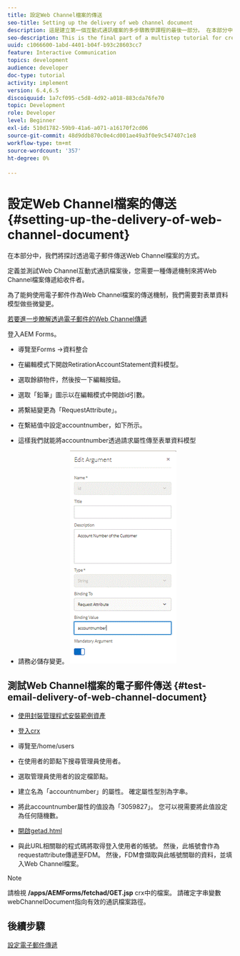 ```yaml
---
title: 設定Web Channel檔案的傳送
seo-title: Setting up the delivery of web channel document
description: 這是建立第一個互動式通訊檔案的多步驟教學課程的最後一部分。 在本部分中，我們將探討透過電子郵件傳送Web Channel檔案的方式。
seo-description: This is the final part of a multistep tutorial for creating your first interactive communications document. In this part, we look at the delivery of web channel document via email.
uuid: c1066600-1abd-4401-b04f-b93c28603cc7
feature: Interactive Communication
topics: development
audience: developer
doc-type: tutorial
activity: implement
version: 6.4,6.5
discoiquuid: 1a7cf095-c5d8-4d92-a018-883cda76fe70
topic: Development
role: Developer
level: Beginner
exl-id: 510d1782-59b9-41a6-a071-a16170f2cd06
source-git-commit: 48d9ddb870c0e4cd001ae49a3f0e9c547407c1e8
workflow-type: tm+mt
source-wordcount: '357'
ht-degree: 0%

---
```


# 設定Web Channel檔案的傳送 {#setting-up-the-delivery-of-web-channel-document}


在本部分中，我們將探討透過電子郵件傳送Web Channel檔案的方式。

定義並測試Web Channel互動式通訊檔案後，您需要一種傳遞機制來將Web Channel檔案傳遞給收件者。

為了能夠使用電子郵件作為Web Channel檔案的傳送機制，我們需要對表單資料模型做些微變更。

[若要進一步瞭解透過電子郵件的Web Channel傳遞](/help/forms/interactive-communications/delivery-of-web-channel-document-tutorial-use.md)

登入AEM Forms。

* 導覽至Forms ->資料整合

* 在編輯模式下開啟RetirationAccountStatement資料模型。

* 選取餘額物件，然後按一下編輯按鈕。

* 選取「鉛筆」圖示以在編輯模式中開啟id引數。

* 將繫結變更為「RequestAttribute」。

* 在繫結值中設定accountnumber，如下所示。

* 這樣我們就能將accountnumber透過請求屬性傳至表單資料模型

* 請務必儲存變更。
   ![fdm](assets/requestattribute.gif)

## 測試Web Channel檔案的電子郵件傳送 {#test-email-delivery-of-web-channel-document}

* [使用封裝管理程式安裝範例資產](assets/webchanneldelivery.zip)
* [登入crx](http://localhost:4502/crx/de/index.jsp#)

* 導覽至/home/users

* 在使用者的節點下搜尋管理員使用者。

* 選取管理員使用者的設定檔節點。

* 建立名為「accountnumber」的屬性。 確定屬性型別為字串。

* 將此accountnumber屬性的值設為「3059827」。 您可以視需要將此值設定為任何隨機數。

* [開啟getad.html](http://localhost:4502/content/getad.html)

* 與此URL相關聯的程式碼將取得登入使用者的帳號。 然後，此帳號會作為requestattribute傳遞至FDM。 然後，FDM會擷取與此帳號關聯的資料，並填入Web Channel檔案。

>[!NOTE]
>
>請檢視 **/apps/AEMForms/fetchad/GET.jsp** crx中的檔案。 請確定字串變數webChannelDocument指向有效的通訊檔案路徑。

## 後續步驟

[設定電子郵件傳遞](../interactive-communications/delivery-of-web-channel-document-tutorial-use.md)